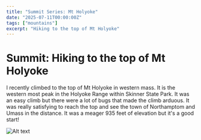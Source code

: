 ```yaml
---
title: "Summit Series: Mt Holyoke"
date: "2025-07-11T00:00:00Z"
tags: ["mountains"]
excerpt: "Hiking to the top of Mt Holyoke"
---
```


# Summit: Hiking to the top of Mt Holyoke

I recently climbed to the top of Mt Holyoke in western mass. It is the western most peak in the Holyoke Range within Skinner State Park. It was an easy climb but there were a lot of bugs that made the climb arduous. It was really satisfying to reach the top and see the town of Northamptom and Umass in the distance. It was a meager 935 feet of elevation but it's a good start!

![Alt text](@/assets/BlogAssets/holyoke_summit.jpeg "Summit Photo")

